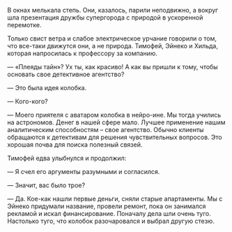 В окнах мелькала степь. Они, казалось, парили неподвижно, а вокруг шла презентация дружбы супергорода с природой в ускоренной перемотке.

Только свист ветра и слабое электрическое урчание говорили о том, что все-таки движутся они, а не природа. Тимофей, Эйнеко и Хильда, которая напросилась к профессору за компанию.

— «Плеяды тайн»? Ух ты, как красиво! А как вы пришли к тому, чтобы основать свое детективное агентство?

— Это была идея колобка.

— Кого-кого?

— Моего приятеля с аватаром колобка в нейро-ине. Мы тогда учились на астрономов. Денег в нашей сфере мало. Лучшее применение нашим аналитическим способностям – свое агентство. Обычно клиенты обращаются к детективам для решения чувствительных вопросов. Это хорошая почва для поиска полезный связей. 

Тимофей едва улыбнулся и продолжил:

— Я счел его аргументы разумными и согласился.

— Значит, вас было трое?

— Да. Кое-как нашли первые деньги, сняли старые апартаменты. Мы с Эйнеко придумали название, провели ремонт, пока он занимался рекламой и искал финансирование. Поначалу дела шли очень туго. Настолько туго, что колобок разочаровался и выбрал другую стезю.  